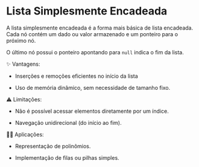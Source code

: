 # Lista Simplesmente Encadeada

A lista simplesmente encadeada é a forma mais básica de lista encadeada. Cada nó contém um dado ou valor armazenado e um ponteiro para o próximo nó.

O último nó possui o ponteiro apontando para ```null``` indica o fim da lista.

✨ Vantagens:

* Inserções e remoções eficientes no início da lista

* Uso de memória dinâmico, sem necessidade de tamanho fixo.

⚠️ Limitações:

* Não é possível acessar elementos diretamente por um índice.

* Navegação unidirecional (do início ao fim).

👩‍💻 Aplicações:

* Representação de polinômios.

* Implementação de filas ou pilhas simples.
